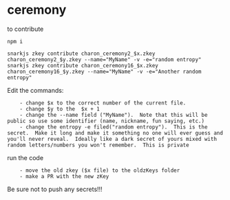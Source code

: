 # ceremony

to contribute


```
npm i

snarkjs zkey contribute charon_ceremony2_$x.zkey charon_ceremony2_$y.zkey --name="MyName" -v -e="random entropy"
snarkjs zkey contribute charon_ceremony16_$x.zkey charon_ceremony16_$y.zkey --name="MyName" -v -e="Another random entropy"

```

Edit the commands:

        - change $x to the correct number of the current file. 
        - change $y to the  $x + 1
        - change the --name field ("MyName").  Note that this will be public so use some identifier (name, nickname, fun saying, etc.)
        - change the entropy -e filed("random entropy").  This is the secret.  Make it long and make it something no one will ever guess and you'll never reveal.  Ideally like a dark secret of yours mixed with random letters/numbers you won't remember.  This is private

run the code

        - move the old zkey ($x file) to the oldzKeys folder
        - make a PR with the new zKey


Be sure not to push any secrets!!! 